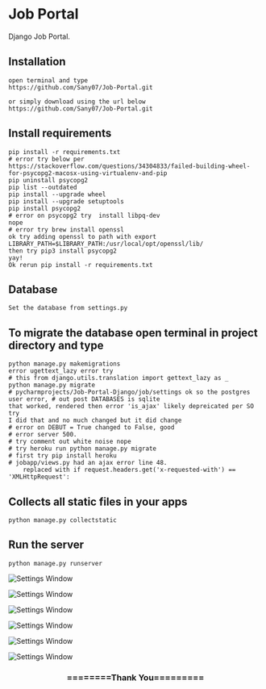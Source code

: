 # Job Portal
Django Job Portal.    


## Installation 

```
open terminal and type
https://github.com/Sany07/Job-Portal.git

or simply download using the url below
https://github.com/Sany07/Job-Portal.git
```

## Install requirements
```
pip install -r requirements.txt
# error try below per https://stackoverflow.com/questions/34304833/failed-building-wheel-for-psycopg2-macosx-using-virtualenv-and-pip
pip uninstall psycopg2
pip list --outdated
pip install --upgrade wheel
pip install --upgrade setuptools
pip install psycopg2
# error on psycopg2 try  install libpq-dev
nope
# error try brew install openssl
ok try adding openssl to path with export LIBRARY_PATH=$LIBRARY_PATH:/usr/local/opt/openssl/lib/
then try pip3 install psycopg2
yay!
Ok rerun pip install -r requirements.txt

```
## Database
```
Set the database from settings.py
```

## To migrate the database open terminal in project directory and type
```
python manage.py makemigrations
error ugettext_lazy error try
# this from django.utils.translation import gettext_lazy as _
python manage.py migrate
# pycharmprojects/Job-Portal-Django/job/settings ok so the postgres user error, # out post DATABASES is sqlite
that worked, rendered then error 'is_ajax' likely depreicated per SO
try
I did that and no much changed but it did change
# error on DEBUT = True changed to False, good
# error server 500.
# try comment out white noise nope
# try heroku run python manage.py migrate
# first try pip install heroku
# jobapp/views.py had an ajax error line 48.
    replaced with if request.headers.get('x-requested-with') == 'XMLHttpRequest': 

```

## Collects all static files in your apps
```
python manage.py collectstatic
```

## Run the server
```
python manage.py runserver
```

![Settings Window](https://raw.github.com/Sany07/Django-Job-Portal/master/screenshots/screencapture-127-0-0-1-8000-2020-05-08-17_03_46.png)

![Settings Window](https://raw.github.com/Sany07/Django-Job-Portal/master/screenshots/screencapture-127-0-0-1-8000-jobs-2020-05-08-17_40_01.png)

![Settings Window](https://raw.github.com/Sany07/Django-Job-Portal/master/screenshots/screencapture-127-0-0-1-8000-job-79-2020-05-08-16_59_55.png)

![Settings Window](https://raw.github.com/Sany07/Django-Job-Portal/master/screenshots/screencapture-127-0-0-1-8000-job-create-2020-05-08-17_00_46.png)

![Settings Window](https://raw.github.com/Sany07/Django-Job-Portal/master/screenshots/screencapture-127-0-0-1-8000-dashboard-2020-05-08-17_01_07.png)

![Settings Window](https://raw.github.com/Sany07/Django-Job-Portal/master/screenshots/screencapture-127-0-0-1-8000-dashboard-employer-job-54-applicants-2020-05-08-17_01_34.png)

<div align="center">
    <h3>========Thank You=========</h3>
</div>

